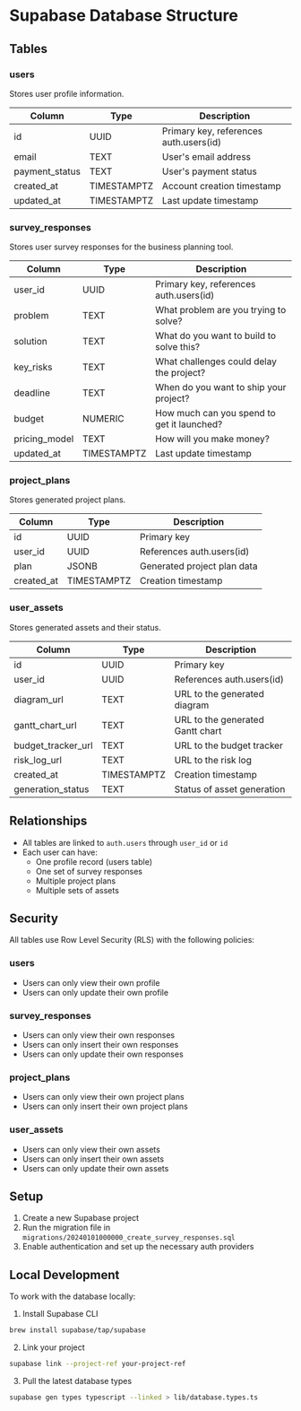 # Supabase Database Structure

## Tables

### users

Stores user profile information.

| Column         | Type        | Description                            |
| -------------- | ----------- | -------------------------------------- |
| id             | UUID        | Primary key, references auth.users(id) |
| email          | TEXT        | User's email address                   |
| payment_status | TEXT        | User's payment status                  |
| created_at     | TIMESTAMPTZ | Account creation timestamp             |
| updated_at     | TIMESTAMPTZ | Last update timestamp                  |

### survey_responses

Stores user survey responses for the business planning tool.

| Column        | Type        | Description                                |
| ------------- | ----------- | ------------------------------------------ |
| user_id       | UUID        | Primary key, references auth.users(id)     |
| problem       | TEXT        | What problem are you trying to solve?      |
| solution      | TEXT        | What do you want to build to solve this?   |
| key_risks     | TEXT        | What challenges could delay the project?   |
| deadline      | TEXT        | When do you want to ship your project?     |
| budget        | NUMERIC     | How much can you spend to get it launched? |
| pricing_model | TEXT        | How will you make money?                   |
| updated_at    | TIMESTAMPTZ | Last update timestamp                      |

### project_plans

Stores generated project plans.

| Column     | Type        | Description                 |
| ---------- | ----------- | --------------------------- |
| id         | UUID        | Primary key                 |
| user_id    | UUID        | References auth.users(id)   |
| plan       | JSONB       | Generated project plan data |
| created_at | TIMESTAMPTZ | Creation timestamp          |

### user_assets

Stores generated assets and their status.

| Column             | Type        | Description                      |
| ------------------ | ----------- | -------------------------------- |
| id                 | UUID        | Primary key                      |
| user_id            | UUID        | References auth.users(id)        |
| diagram_url        | TEXT        | URL to the generated diagram     |
| gantt_chart_url    | TEXT        | URL to the generated Gantt chart |
| budget_tracker_url | TEXT        | URL to the budget tracker        |
| risk_log_url       | TEXT        | URL to the risk log              |
| created_at         | TIMESTAMPTZ | Creation timestamp               |
| generation_status  | TEXT        | Status of asset generation       |

## Relationships

- All tables are linked to `auth.users` through `user_id` or `id`
- Each user can have:
  - One profile record (users table)
  - One set of survey responses
  - Multiple project plans
  - Multiple sets of assets

## Security

All tables use Row Level Security (RLS) with the following policies:

### users

- Users can only view their own profile
- Users can only update their own profile

### survey_responses

- Users can only view their own responses
- Users can only insert their own responses
- Users can only update their own responses

### project_plans

- Users can only view their own project plans
- Users can only insert their own project plans

### user_assets

- Users can only view their own assets
- Users can only insert their own assets
- Users can only update their own assets

## Setup

1. Create a new Supabase project
2. Run the migration file in `migrations/20240101000000_create_survey_responses.sql`
3. Enable authentication and set up the necessary auth providers

## Local Development

To work with the database locally:

1. Install Supabase CLI

```bash
brew install supabase/tap/supabase
```

2. Link your project

```bash
supabase link --project-ref your-project-ref
```

3. Pull the latest database types

```bash
supabase gen types typescript --linked > lib/database.types.ts
```

